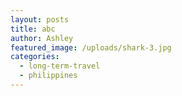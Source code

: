 ```yaml
---
layout: posts
title: abc
author: Ashley
featured_image: /uploads/shark-3.jpg
categories:
  - long-term-travel
  - philippines
---
```

